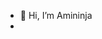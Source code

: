 - 👋 Hi, I’m Amininja
- 
<!---
amininja4/amininja4 is a ✨ special ✨ repository because its `README.md` (this file) appears on your GitHub profile.
You can click the Preview link to take a look at your changes.
--->
